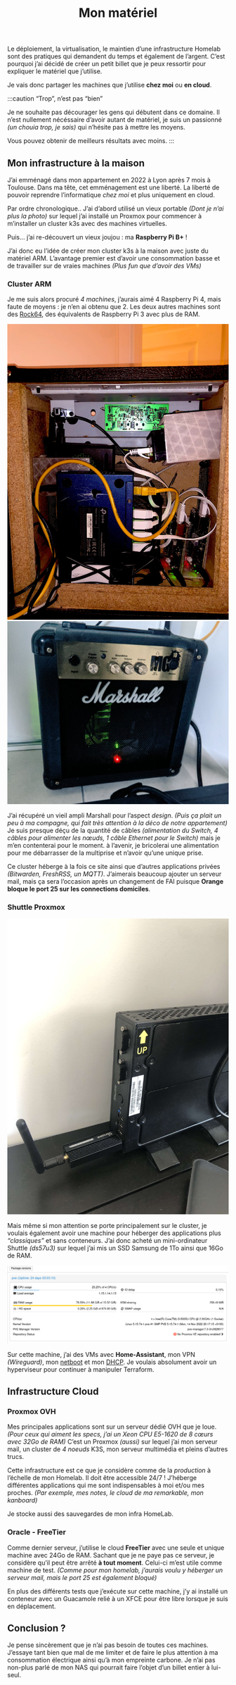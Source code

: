 ﻿---
slug: Mon Setup
title: Mon matériel
authors:
  name: TheBidouilleur
  title: Adorateur de trucs merdiques
  url: https://github.com/qjoly/
  image_url: https://avatars.githubusercontent.com/u/82603435?v=4
tags: [perso]
---

Le déploiement, la virtualisation, le maintien d’une infrastructure Homelab sont des pratiques qui demandent du temps et également de l’argent.
C’est pourquoi j’ai décidé de créer un petit billet que je peux ressortir pour expliquer le matériel que j’utilise.

Je vais donc partager les machines que j’utilise **chez moi** ou **en cloud**.

:::caution “Trop”, n’est pas “bien”

Je ne souhaite pas décourager les gens qui débutent dans ce domaine. 
Il n’est nullement nécéssaire d’avoir autant de matériel, je suis un passionné *(un chouia trop, je sais)* qui n’hésite pas à mettre les moyens.

Vous pouvez obtenir de meilleurs résultats avec moins.
:::


## Mon infrastructure à la maison

J’ai emménagé dans mon appartement en 2022 à Lyon après 7 mois à Toulouse. Dans ma tête, cet emménagement est une liberté. La liberté de pouvoir reprendre l’informatique *chez moi* et plus uniquement en cloud.

Par ordre chronologique.. J’ai d’abord utilisé un vieux portable *(Dont je n’ai plus la photo)* sur lequel j’ai installé un Proxmox pour commencer à m’installer un cluster k3s avec des machines virtuelles.

Puis… j’ai re-découvert un vieux joujou : ma **Raspberry Pi B+** !

J’ai donc eu l’idée de créer mon cluster k3s à la maison avec juste du matériel ARM. L’avantage premier est d’avoir une consommation basse et de travailler sur de vraies machines *(Plus fun que d’avoir des VMs)*

### Cluster ARM

Je me suis alors procuré *4 machines*, j’aurais aimé 4 Raspberry Pi 4, mais faute de moyens : je n’en ai obtenu que 2. Les deux autres machines sont des [Rock64](https://pine64.com/product/rock64-4gb-single-board-computer/), des équivalents de Raspberry Pi 3 avec plus de RAM.

![Interieur du cluster](./cluster-inside.jpeg) ![Exterieur du cluster](./cluster.jpeg)

J’ai récupéré un vieil ampli Marshall pour l’aspect *design*. *(Puis ça plait un peu à ma compagne, qui fait très attention à la déco de notre appartement)*
Je suis presque déçu de la quantité de câbles *(alimentation du Switch, 4 câbles pour alimenter les nœuds, 1 câble Ethernet pour le Switch)* mais je m’en contenterai pour le moment. à l’avenir, je bricolerai une alimentation pour me débarrasser de la multiprise et n’avoir qu’une unique prise.


Ce cluster héberge à la fois ce site ainsi que d’autres applications privées *(Bitwarden, FreshRSS, un MQTT)*. J’aimerais beaucoup ajouter un serveur mail, mais ça sera l’occasion après un changement de FAI puisque __Orange bloque le port 25 sur les connections domiciles__.

### Shuttle Proxmox

![Shuttle](./shuttle.jpg)

Mais même si mon attention se porte principalement sur le cluster, je voulais également avoir une machine pour héberger des applications plus *“classiques”* et sans conteneurs. J’ai donc acheté un mini-ordinateur Shuttle *(ds57u3)* sur lequel j’ai mis un SSD Samsung de 1To ainsi que 16Go de RAM.

![Interface Proxmox](./proxmox-view.png)

Sur cette machine, j’ai des VMs avec **Home-Assistant**, mon VPN *(Wireguard)*, mon [netboot](/docs/AdminSys/netbootxyz/) et mon [DHCP](/docs/AdminSys/dnsmasq/). Je voulais absolument avoir un hyperviseur pour continuer à manipuler Terraform.

## Infrastructure Cloud
### Proxmox OVH
Mes principales applications sont sur un serveur dédié OVH que je loue. *(Pour ceux qui aiment les specs, j’ai un Xeon CPU E5-1620 de 8 cœurs avec 32Go de RAM)*
C’est un Proxmox *(aussi)* sur lequel j’ai mon serveur mail, un cluster de *4 noeuds* K3S, mon serveur multimédia et pleins d’autres trucs.

Cette infrastructure est ce que je considère comme de la *production* à l’échelle de mon Homelab. Il doit être accessible 24/7 !
J’héberge différentes applications qui me sont indispensables à moi et/ou mes proches. *(Par exemple, mes notes, le cloud de ma remarkable, mon kanboard)*

Je stocke aussi des sauvegardes de mon infra HomeLab.

### Oracle - FreeTier

Comme dernier serveur, j’utilise le cloud **FreeTier** avec une seule et unique machine avec 24Go de RAM. Sachant que je ne paye pas ce serveur, je considère qu’il peut être arrêté **à tout moment**.
Celui-ci m’est utile comme machine de test. *(Comme pour mon homelab, j’aurais voulu y héberger un serveur mail, mais le port 25 est également bloqué)*

En plus des différents tests que j’exécute sur cette machine, j’y ai installé un conteneur avec un Guacamole relié à un XFCE pour être libre lorsque je suis en déplacement.


## Conclusion ? 

Je pense sincèrement que je n’ai pas besoin de toutes ces machines. J’essaye tant bien que mal de me limiter et de faire le plus attention à ma consommation électrique ainsi qu’à mon empreinte carbone. Je n’ai pas non-plus parlé de mon NAS qui pourrait faire l’objet d’un billet entier à lui-seul.
